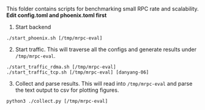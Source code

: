 This folder contains scripts for benchmarking small RPC rate and
scalability.
**Edit config.toml and phoenix.toml first**

1. Start backend
```
./start_phoenix.sh [/tmp/mrpc-eval]
```

2. Start traffic. This will traverse all the configs and generate
   results under `/tmp/mrpc-eval`.
```
./start_traffic_rdma.sh [/tmp/mrpc-eval]
./start_traffic_tcp.sh [/tmp/mrpc-eval] [danyang-06]
```

3. Collect and parse results. This will read into `/tmp/mrpc-eval` and
   parse the text output to csv for plotting figures.
```
python3 ./collect.py [/tmp/mrpc-eval]
```
